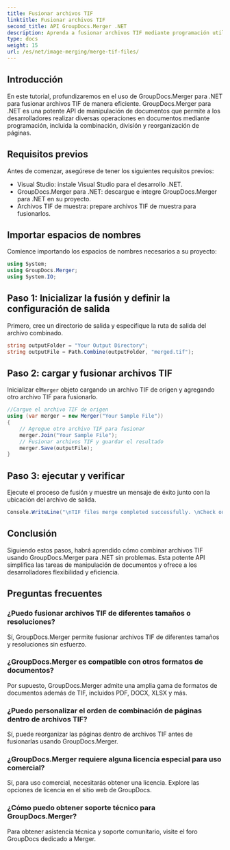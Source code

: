 ```yaml
---
title: Fusionar archivos TIF
linktitle: Fusionar archivos TIF
second_title: API GroupDocs.Merger .NET
description: Aprenda a fusionar archivos TIF mediante programación utilizando GroupDocs.Merger para .NET. API de manipulación eficiente de documentos para desarrolladores .NET.
type: docs
weight: 15
url: /es/net/image-merging/merge-tif-files/
---
```

## Introducción
En este tutorial, profundizaremos en el uso de GroupDocs.Merger para .NET para fusionar archivos TIF de manera eficiente. GroupDocs.Merger para .NET es una potente API de manipulación de documentos que permite a los desarrolladores realizar diversas operaciones en documentos mediante programación, incluida la combinación, división y reorganización de páginas.
## Requisitos previos
Antes de comenzar, asegúrese de tener los siguientes requisitos previos:
- Visual Studio: instale Visual Studio para el desarrollo .NET.
- GroupDocs.Merger para .NET: descargue e integre GroupDocs.Merger para .NET en su proyecto.
- Archivos TIF de muestra: prepare archivos TIF de muestra para fusionarlos.

## Importar espacios de nombres
Comience importando los espacios de nombres necesarios a su proyecto:
```csharp
using System; 
using GroupDocs.Merger;
using System.IO;
```
## Paso 1: Inicializar la fusión y definir la configuración de salida
Primero, cree un directorio de salida y especifique la ruta de salida del archivo combinado.
```csharp
string outputFolder = "Your Output Directory";
string outputFile = Path.Combine(outputFolder, "merged.tif");
```
## Paso 2: cargar y fusionar archivos TIF
 Inicializar el`Merger` objeto cargando un archivo TIF de origen y agregando otro archivo TIF para fusionarlo.
```csharp
//Cargue el archivo TIF de origen
using (var merger = new Merger("Your Sample File"))
{
    // Agregue otro archivo TIF para fusionar
    merger.Join("Your Sample File");
    // Fusionar archivos TIF y guardar el resultado
    merger.Save(outputFile);
}
```
## Paso 3: ejecutar y verificar
Ejecute el proceso de fusión y muestre un mensaje de éxito junto con la ubicación del archivo de salida.
```csharp
Console.WriteLine("\nTIF files merge completed successfully. \nCheck output in {0}", outputFolder);
```

## Conclusión
Siguiendo estos pasos, habrá aprendido cómo combinar archivos TIF usando GroupDocs.Merger para .NET sin problemas. Esta potente API simplifica las tareas de manipulación de documentos y ofrece a los desarrolladores flexibilidad y eficiencia.

## Preguntas frecuentes
### ¿Puedo fusionar archivos TIF de diferentes tamaños o resoluciones?
Sí, GroupDocs.Merger permite fusionar archivos TIF de diferentes tamaños y resoluciones sin esfuerzo.
### ¿GroupDocs.Merger es compatible con otros formatos de documentos?
Por supuesto, GroupDocs.Merger admite una amplia gama de formatos de documentos además de TIF, incluidos PDF, DOCX, XLSX y más.
### ¿Puedo personalizar el orden de combinación de páginas dentro de archivos TIF?
Sí, puede reorganizar las páginas dentro de archivos TIF antes de fusionarlas usando GroupDocs.Merger.
### ¿GroupDocs.Merger requiere alguna licencia especial para uso comercial?
Sí, para uso comercial, necesitarás obtener una licencia. Explore las opciones de licencia en el sitio web de GroupDocs.
### ¿Cómo puedo obtener soporte técnico para GroupDocs.Merger?
Para obtener asistencia técnica y soporte comunitario, visite el foro GroupDocs dedicado a Merger.